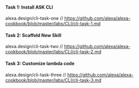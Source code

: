 #### Task 1: Install ASK CLI
alexa.design/cli-task-one  // https://github.com/alexa/alexa-cookbook/blob/master/labs/CLI/cli-task-1.md

#### Task 2: Scaffold New Skill
alexa.design/cli-task-two // https://github.com/alexa/alexa-cookbook/blob/master/labs/CLI/cli-task-2.md

#### Task 3: Customize lambda code
alexa.design/cli-task-three // https://github.com/alexa/alexa-cookbook/blob/master/labs/CLI/cli-task-3.md

